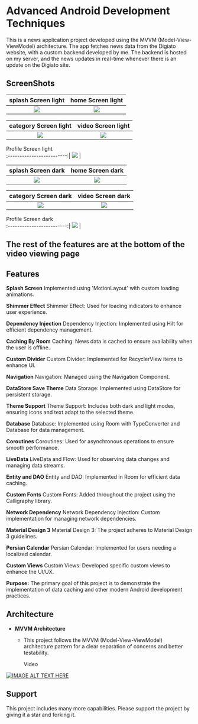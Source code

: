 # Advanced Android Development Techniques

This is a news application project developed using the MVVM (Model-View-ViewModel) architecture. The app fetches news data from the Digiato website, with a custom backend developed by me. The backend is hosted on my server, and the news updates in real-time whenever there is an update on the Digiato site.


## ScreenShots

splash Screen  light           |  home Screen  light      | 
:-------------------------:|   :-------------------------:|
<img src="https://github.com/MehdiSekoba/Digiato/blob/main/art/Screenshot_2024-07-29-11-40-21-505_com.mehdisekoba.digiato.jpg"/>|<img src="https://github.com/MehdiSekoba/Digiato/blob/main/art/photo_3_2024-07-28_21-16-49.jpg"/> | 

category Screen light         | video Screen light
:-------------------------:|:-------------------------:|
<img src="https://github.com/MehdiSekoba/Digiato/blob/main/art/photo_5_2024-07-28_21-16-49.jpg"/>|<img src="https://github.com/MehdiSekoba/Digiato/blob/main/art/photo_2_2024-07-28_21-16-49.jpg"/> | 

 Profile Screen  light                  
:-------------------------:|
<img src="https://github.com/MehdiSekoba/Digiato/blob/main/art/photo_4_2024-07-28_21-16-49.jpg"/> | 


splash Screen  dark           |  home Screen  dark   | 
:-------------------------:|:-------------------------:|
<img src="https://github.com/MehdiSekoba/Digiato/blob/main/art/Screenshot_2024-07-29-11-41-41-469_com.mehdisekoba.digiato.jpg"/>|<img src="https://github.com/MehdiSekoba/Digiato/blob/main/art/photo_2024-07-28_21-16-22.jpg"/> | 

category Screen dark         | video Screen dark
:-------------------------:|:-------------------------:|
<img src="https://github.com/MehdiSekoba/Digiato/blob/main/art/photo_6_2024-07-28_21-16-49.jpg"/>|<img src="https://github.com/MehdiSekoba/Digiato/blob/main/art/photo_10_2024-07-28_21-16-49.jpg"/> | 

 Profile Screen  dark                  
:-------------------------:|
<img src="https://github.com/MehdiSekoba/Digiato/blob/main/art/photo_1_2024-07-28_21-16-49.jpg"/> | 


## The rest of the features are at the bottom of the video viewing page
## Features

**Splash Screen**  Implemented using 'MotionLayout' with custom loading animations.


   **Shimmer Effect**
   Shimmer Effect: Used for loading indicators to enhance user experience.
 
**Dependency  Injection**
   Dependency Injection: Implemented using Hilt for efficient dependency management.

**Caching By Room**
  Caching: News data is cached to ensure availability when the user is offline.

**Custom Divider**
     Custom Divider: Implemented for RecyclerView items to enhance UI.

**Navigation**
   Navigation: Managed using the Navigation Component.

**DataStore Save Theme**
   Data Storage: Implemented using DataStore for persistent storage.

**Theme Support**
   Theme Support: Includes both dark and light modes, ensuring icons and text adapt to the selected theme.

**Database**
     Database: Implemented using Room with TypeConverter and Database for data management.

**Coroutines**
    Coroutines: Used for asynchronous operations to ensure smooth performance.

**LiveData**
   LiveData and Flow: Used for observing data changes and managing data streams.

**Entity and DAO**
    Entity and DAO: Implemented in Room for efficient data caching.

**Custom Fonts**
     Custom Fonts: Added throughout the project using the Calligraphy library.

**Network Dependency**
      Network Dependency Injection: Custom implementation for managing network dependencies.

**Material Design 3**
     Material Design 3: The project adheres to Material Design 3 guidelines.

**Persian Calendar**
    Persian Calendar: Implemented for users needing a localized calendar.

**Custom Views**
    Custom Views: Developed specific custom views to enhance the UI/UX.

   **Purpose:**
    The primary goal of this project is to demonstrate the implementation of data caching and other modern Android development practices.


## Architecture

- **MVVM Architecture**
  - This project follows the MVVM (Model-View-ViewModel) architecture pattern for a clear separation of concerns and better testability.
 
    Video
    
[![IMAGE ALT TEXT HERE](https://img.youtube.com/vi/EgRy7tHZTKs/0.jpg)](https://www.youtube.com/embed/EgRy7tHZTKs?si=2iIJEz82Z9eK9pAj)


## Support

This project includes many more capabilities. Please support the project by giving it a star and forking it.

